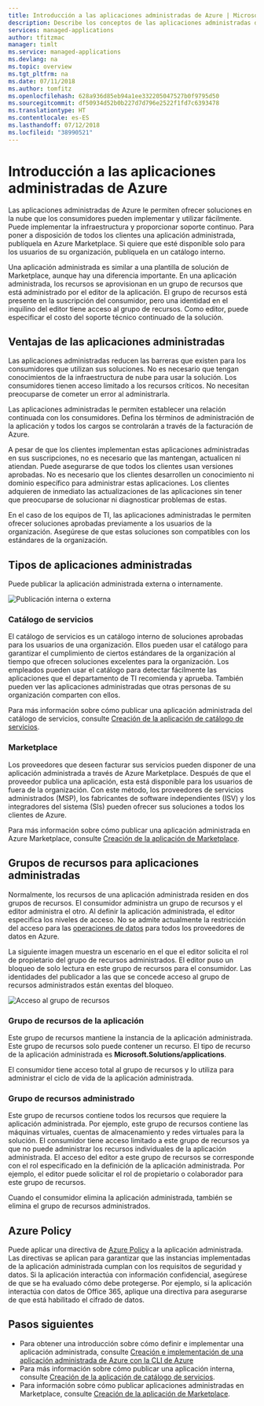 ```yaml
---
title: Introducción a las aplicaciones administradas de Azure | Microsoft Docs
description: Describe los conceptos de las aplicaciones administradas de Azure
services: managed-applications
author: tfitzmac
manager: timlt
ms.service: managed-applications
ms.devlang: na
ms.topic: overview
ms.tgt_pltfrm: na
ms.date: 07/11/2018
ms.author: tomfitz
ms.openlocfilehash: 628a936d85eb94a1ee332205047527b0f9795d50
ms.sourcegitcommit: df50934d52b0b227d7d796e2522f1fd7c6393478
ms.translationtype: HT
ms.contentlocale: es-ES
ms.lasthandoff: 07/12/2018
ms.locfileid: "38990521"
---
```

# <a name="azure-managed-applications-overview"></a>Introducción a las aplicaciones administradas de Azure

Las aplicaciones administradas de Azure le permiten ofrecer soluciones en la nube que los consumidores pueden implementar y utilizar fácilmente. Puede implementar la infraestructura y proporcionar soporte continuo. Para poner a disposición de todos los clientes una aplicación administrada, publíquela en Azure Marketplace. Si quiere que esté disponible solo para los usuarios de su organización, publíquela en un catálogo interno. 

Una aplicación administrada es similar a una plantilla de solución de Marketplace, aunque hay una diferencia importante. En una aplicación administrada, los recursos se aprovisionan en un grupo de recursos que está administrado por el editor de la aplicación. El grupo de recursos está presente en la suscripción del consumidor, pero una identidad en el inquilino del editor tiene acceso al grupo de recursos. Como editor, puede especificar el costo del soporte técnico continuado de la solución.

## <a name="advantages-of-managed-applications"></a>Ventajas de las aplicaciones administradas

Las aplicaciones administradas reducen las barreras que existen para los consumidores que utilizan sus soluciones. No es necesario que tengan conocimientos de la infraestructura de nube para usar la solución. Los consumidores tienen acceso limitado a los recursos críticos. No necesitan preocuparse de cometer un error al administrarla. 

Las aplicaciones administradas le permiten establecer una relación continuada con los consumidores. Defina los términos de administración de la aplicación y todos los cargos se controlarán a través de la facturación de Azure.

A pesar de que los clientes implementan estas aplicaciones administradas en sus suscripciones, no es necesario que las mantengan, actualicen ni atiendan. Puede asegurarse de que todos los clientes usan versiones aprobadas. No es necesario que los clientes desarrollen un conocimiento ni dominio específico para administrar estas aplicaciones. Los clientes adquieren de inmediato las actualizaciones de las aplicaciones sin tener que preocuparse de solucionar ni diagnosticar problemas de estas. 

En el caso de los equipos de TI, las aplicaciones administradas le permiten ofrecer soluciones aprobadas previamente a los usuarios de la organización. Asegúrese de que estas soluciones son compatibles con los estándares de la organización.

## <a name="types-of-managed-applications"></a>Tipos de aplicaciones administradas

Puede publicar la aplicación administrada externa o internamente.

![Publicación interna o externa](./media/overview/manage_app_options.png)

### <a name="service-catalog"></a>Catálogo de servicios

El catálogo de servicios es un catálogo interno de soluciones aprobadas para los usuarios de una organización. Ellos pueden usar el catálogo para garantizar el cumplimiento de ciertos estándares de la organización al tiempo que ofrecen soluciones excelentes para la organización. Los empleados pueden usar el catálogo para detectar fácilmente las aplicaciones que el departamento de TI recomienda y aprueba. También pueden ver las aplicaciones administradas que otras personas de su organización comparten con ellos.

Para más información sobre cómo publicar una aplicación administrada del catálogo de servicios, consulte [Creación de la aplicación de catálogo de servicios](publish-service-catalog-app.md).

### <a name="marketplace"></a>Marketplace

Los proveedores que deseen facturar sus servicios pueden disponer de una aplicación administrada a través de Azure Marketplace. Después de que el proveedor publica una aplicación, esta está disponible para los usuarios de fuera de la organización. Con este método, los proveedores de servicios administrados (MSP), los fabricantes de software independientes (ISV) y los integradores del sistema (SIs) pueden ofrecer sus soluciones a todos los clientes de Azure.

Para más información sobre cómo publicar una aplicación administrada en Azure Marketplace, consulte [Creación de la aplicación de Marketplace](publish-marketplace-app.md).

## <a name="resource-groups-for-managed-applications"></a>Grupos de recursos para aplicaciones administradas

Normalmente, los recursos de una aplicación administrada residen en dos grupos de recursos. El consumidor administra un grupo de recursos y el editor administra el otro. Al definir la aplicación administrada, el editor especifica los niveles de acceso. No se admite actualmente la restricción del acceso para las [operaciones de datos](../role-based-access-control/role-definitions.md) para todos los proveedores de datos en Azure.

La siguiente imagen muestra un escenario en el que el editor solicita el rol de propietario del grupo de recursos administrados. El editor puso un bloqueo de solo lectura en este grupo de recursos para el consumidor. Las identidades del publicador a las que se concede acceso al grupo de recursos administrados están exentas del bloqueo.

![Acceso al grupo de recursos](./media/overview/access.png)

### <a name="application-resource-group"></a>Grupo de recursos de la aplicación

Este grupo de recursos mantiene la instancia de la aplicación administrada. Este grupo de recursos solo puede contener un recurso. El tipo de recurso de la aplicación administrada es **Microsoft.Solutions/applications**.

El consumidor tiene acceso total al grupo de recursos y lo utiliza para administrar el ciclo de vida de la aplicación administrada.

### <a name="managed-resource-group"></a>Grupo de recursos administrado

Este grupo de recursos contiene todos los recursos que requiere la aplicación administrada. Por ejemplo, este grupo de recursos contiene las máquinas virtuales, cuentas de almacenamiento y redes virtuales para la solución. El consumidor tiene acceso limitado a este grupo de recursos ya que no puede administrar los recursos individuales de la aplicación administrada. El acceso del editor a este grupo de recursos se corresponde con el rol especificado en la definición de la aplicación administrada. Por ejemplo, el editor puede solicitar el rol de propietario o colaborador para este grupo de recursos.

Cuando el consumidor elimina la aplicación administrada, también se elimina el grupo de recursos administrados.

## <a name="azure-policy"></a>Azure Policy

Puede aplicar una directiva de [Azure Policy](../azure-policy/azure-policy-introduction.md) a la aplicación administrada. Las directivas se aplican para garantizar que las instancias implementadas de la aplicación administrada cumplan con los requisitos de seguridad y datos. Si la aplicación interactúa con información confidencial, asegúrese de que se ha evaluado cómo debe protegerse. Por ejemplo, si la aplicación interactúa con datos de Office 365, aplique una directiva para asegurarse de que está habilitado el cifrado de datos.

## <a name="next-steps"></a>Pasos siguientes

* Para obtener una introducción sobre cómo definir e implementar una aplicación administrada, consulte [Creación e implementación de una aplicación administrada de Azure con la CLI de Azure](managed-apps-quickstart-cli.md)
* Para más información sobre cómo publicar una aplicación interna, consulte [Creación de la aplicación de catálogo de servicios](publish-service-catalog-app.md).
* Para información sobre cómo publicar aplicaciones administradas en Marketplace, consulte [Creación de la aplicación de Marketplace](publish-marketplace-app.md).
